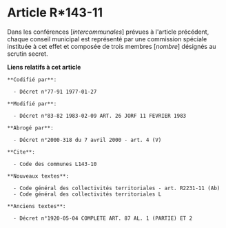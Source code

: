 # Article R*143-11

Dans les conférences [*intercommunales*] prévues à l'article précédent, chaque conseil municipal est représenté par une
commission spéciale instituée à cet effet et composée de trois membres [*nombre*] désignés au scrutin secret.

**Liens relatifs à cet article**

	**Codifié par**:

	  - Décret n°77-91 1977-01-27

	**Modifié par**:

	  - Décret n°83-82 1983-02-09 ART. 26 JORF 11 FEVRIER 1983

	**Abrogé par**:

	  - Décret n°2000-318 du 7 avril 2000 - art. 4 (V)

	**Cite**:

	  - Code des communes L143-10

	**Nouveaux textes**:

	  - Code général des collectivités territoriales - art. R2231-11 (Ab)
	  - Code général des collectivités territoriales L

	**Anciens textes**:

	  - Décret n°1920-05-04 COMPLETE ART. 87 AL. 1 (PARTIE) ET 2
